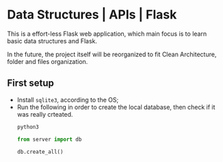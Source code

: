 # Data Structures | APIs | Flask

This is a effort-less Flask web application, which main focus is to learn basic data structures and Flask.

In the future, the project itself will be reorganized to fit Clean Architecture, folder and files organization.

## First setup

- Install `sqlite3`, according to the OS;
- Run the following in order to create the local database, then check if it was really crteated.
  ```python
  python3

  from server import db

  db.create_all()
  ```
